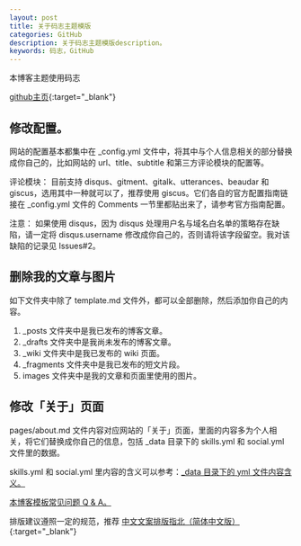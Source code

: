 ```yaml
---
layout: post
title: 关于码志主题模版
categories: GitHub
description: 关于码志主题模版description。
keywords: 码志，GitHub
---
```

本博客主题使用码志

[github主页](https://github.com/mzlogin/mzlogin.github.io){:target="_blank"}

## 修改配置。

网站的配置基本都集中在 _config.yml 文件中，将其中与个人信息相关的部分替换成你自己的，比如网站的 url、title、subtitle 和第三方评论模块的配置等。

评论模块： 目前支持 disqus、gitment、gitalk、utterances、beaudar 和 giscus，选用其中一种就可以了，推荐使用 giscus。它们各自的官方配置指南链接在 _config.yml 文件的 Comments 一节里都贴出来了，请参考官方指南配置。

注意： 如果使用 disqus，因为 disqus 处理用户名与域名白名单的策略存在缺陷，请一定将 disqus.username 修改成你自己的，否则请将该字段留空。我对该缺陷的记录见 Issues#2。

## 删除我的文章与图片
如下文件夹中除了 template.md 文件外，都可以全部删除，然后添加你自己的内容。

1. _posts 文件夹中是我已发布的博客文章。
2. _drafts 文件夹中是我尚未发布的博客文章。
3. _wiki 文件夹中是我已发布的 wiki 页面。
4. _fragments 文件夹中是我已发布的短文片段。
5. images 文件夹中是我的文章和页面里使用的图片。

## 修改「关于」页面
pages/about.md 文件内容对应网站的「关于」页面，里面的内容多为个人相关，将它们替换成你自己的信息，包括 _data 目录下的 skills.yml 和 social.yml 文件里的数据。

skills.yml 和 social.yml 里内容的含义可以参考：[_data 目录下的 yml 文件内容含义。](https://mazhuang.org/2020/05/03/blog-template-qna/#_data-%E7%9B%AE%E5%BD%95%E4%B8%8B%E7%9A%84-yml-%E6%96%87%E4%BB%B6%E5%86%85%E5%AE%B9%E5%90%AB%E4%B9%89 "")

[本博客模板常见问题 Q & A。](https://mazhuang.org/2020/05/03/blog-template-qna/)

排版建议遵照一定的规范，推荐 [中文文案排版指北（简体中文版）](https://github.com/mzlogin/chinese-copywriting-guidelines){:target="_blank"}